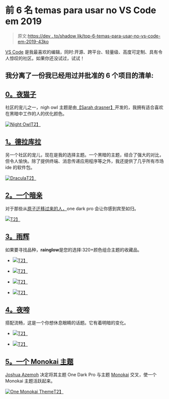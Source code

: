 # 前 6 名 temas para usar no VS Code em 2019

> 原文:[https://dev . to/shadow lik/top-6-temas-para-usar-no-vs-code-em-2019-43ko](https://dev.to/shadowlik/top-6-temas-para-usar-no-vs-code-em-2019-43ko)

[VS Code](https://code.visualstudio.com/) 是我最喜欢的编辑，同时:开源、跨平台、轻量级、高度可定制、具有令人惊叹的社区。如果你还没试过，试试！

## [](#separei%C2%A0uma-lista-com-6-temas-que-j%C3%A1-usei-e-aprovei)我分离了一份我已经用过并批准的 6 个项目的清单:

## [](#0-night-owl)[0。夜猫子](https://marketplace.visualstudio.com/items?itemName=sdras.night-owl)

社区的宠儿之一，nigh owl 主题是由[【Sarah drasner】](https://github.com/sdras)开发的，我拥有适合喜欢在黑暗中工作的人的优化颜色。

[![Night Owl](../Images/ca3052a30f4818f61e6abe7416d9db84.png)T2】](https://marketplace.visualstudio.com/items?itemName=sdras.night-owl)

## [](#1-dracula)[1。德拉库拉](https://marketplace.visualstudio.com/items?itemName=dracula-theme.theme-dracula)

另一个社区的宠儿，现在是我的选择主题。一个黑暗的主题，结合了强大的对比，但令人愉快。除了提供终端、消息传递应用程序等之外，我还提供了几乎所有市场 ide 的软件包。

[![Dracula](../Images/25122fceb767d4159ddd7cf9e98f9c21.png)T2】](https://marketplace.visualstudio.com/items?itemName=dracula-theme.theme-dracula)

## [](#2-one-dark-pro)[2。一个暗亲](https://marketplace.visualstudio.com/items?itemName=zhuangtongfa.Material-theme)

对于那些从[原子迁移过来的人，](https://ide.atom.io/)one dark pro 会让你感到宾至如归。

[![](../Images/a7df49a72271d1b4cccb721708fd096e.png)T2】](https://res.cloudinary.com/practicaldev/image/fetch/s--ZIYi2f-T--/c_limit%2Cf_auto%2Cfl_progressive%2Cq_auto%2Cw_880/https://marquesfernandes.com/wp-content/uploads/2019/03/0_vmc8bpndn19OttSk.png)

## [](#3-rainglow)[3。雨辉](https://marketplace.visualstudio.com/items?itemName=daylerees.rainglow)

如果要寻找品种，**rainglow**是您的选择:320+颜色组合主题的收藏品。

*   [![](../Images/54d49ce1d12ec6953b48003b2938c4ec.png)T2】](https://res.cloudinary.com/practicaldev/image/fetch/s--UAwqgCvQ--/c_limit%2Cf_auto%2Cfl_progressive%2Cq_auto%2Cw_880/https://marquesfernandes.com/wp-content/uploads/2019/03/earthsong-1024x689.png)

*   [![](../Images/ed0b8c23a6dff05578431d18fe73ddb9.png)T2】](https://res.cloudinary.com/practicaldev/image/fetch/s--mtE905_b--/c_limit%2Cf_auto%2Cfl_progressive%2Cq_auto%2Cw_880/https://marquesfernandes.com/wp-content/uploads/2019/03/piggy-1024x689.png)

*   [![](../Images/c4e704269bce74d1b5b97dff0694f61e.png)T2】](https://res.cloudinary.com/practicaldev/image/fetch/s--2K59Zmz_--/c_limit%2Cf_auto%2Cfl_progressive%2Cq_auto%2Cw_880/https://marquesfernandes.com/wp-content/uploads/2019/03/kiwi-1024x689.png)

*   [![](../Images/b501d6dd0d19f5a00c399f4c939bd7f4.png)T2】](https://res.cloudinary.com/practicaldev/image/fetch/s--EukZxtTt--/c_limit%2Cf_auto%2Cfl_progressive%2Cq_auto%2Cw_880/https://marquesfernandes.com/wp-content/uploads/2019/03/gloom-contrast-1024x689.png)

## [](#4-noctis)[4。夜啼](https://marketplace.visualstudio.com/items?itemName=liviuschera.noctis)

搭配流畅，这是一个你想休息眼睛的话题。它有着明暗的变化。

*   [![](../Images/e150dcc6e9e2a2e59f2bbb14ecc8aaf3.png)T2】](https://res.cloudinary.com/practicaldev/image/fetch/s--_vH8RUOk--/c_limit%2Cf_auto%2Cfl_progressive%2Cq_auto%2Cw_880/https://marquesfernandes.com/wp-content/uploads/2019/03/noctisMinimus-1011x1024.png)

*   [![](../Images/45508b64c4591e6d6b1a1a83a2b2ea0e.png)T2】](https://res.cloudinary.com/practicaldev/image/fetch/s--09Fz7yHc--/c_limit%2Cf_auto%2Cfl_progressive%2Cq_auto%2Cw_880/https://marquesfernandes.com/wp-content/uploads/2019/03/NoctisUva-1011x1024.png)

## [](#5-one-monokai-theme)[5。一个 Monokai 主题](https://marketplace.visualstudio.com/items?itemName=azemoh.one-monokai)

[Joshua Azemoh](https://github.com/azemoh) 决定将其主题 One Dark Pro 与主题 [Monokai](https://www.monokai.pro/) 交叉，使一个 Monokai 主题活跃起来。

[![One Monokai Theme](../Images/c59cd70f2ddd60c779d43f1212ca11ff.png)T2】](https://marketplace.visualstudio.com/items?itemName=azemoh.one-monokai)